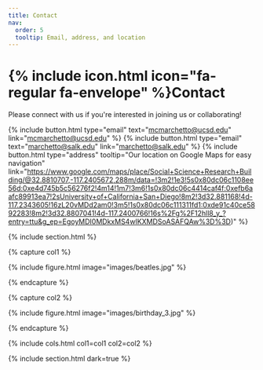 ```yaml
---
title: Contact
nav:
  order: 5
  tooltip: Email, address, and location
---
```


# {% include icon.html icon="fa-regular fa-envelope" %}Contact

Please connect with us if you're interested in joining us or collaborating! 

{%
  include button.html
  type="email"
  text="mcmarchetto@ucsd.edu"
  link="mcmarchetto@ucsd.edu"
%}
{%
  include button.html
  type="email"
  text="marchetto@salk.edu"
  link="marchetto@salk.edu"
%}
{%
  include button.html
  type="address"
  tooltip="Our location on Google Maps for easy navigation"
  link="https://www.google.com/maps/place/Social+Science+Research+Building/@32.8810707,-117.2405672,288m/data=!3m2!1e3!5s0x80dc06c1108ee56d:0xe4d745b5c56276f2!4m14!1m7!3m6!1s0x80dc06c4414caf4f:0xefb6aafc89913ea7!2sUniversity+of+California+San+Diego!8m2!3d32.881168!4d-117.2343605!16zL20vMDd2am0!3m5!1s0x80dc06c111311fd1:0xde91c40ce5892283!8m2!3d32.8807041!4d-117.2400766!16s%2Fg%2F12hll8_y_?entry=ttu&g_ep=EgoyMDI0MDkxMS4wIKXMDSoASAFQAw%3D%3D)"
%}

{% include section.html %}

{% capture col1 %}

{%
  include figure.html
  image="images/beatles.jpg"
%}

{% endcapture %}

{% capture col2 %}

{%
  include figure.html
  image="images/birthday_3.jpg"
%}

{% endcapture %}

{% include cols.html col1=col1 col2=col2 %}

{% include section.html dark=true %}

